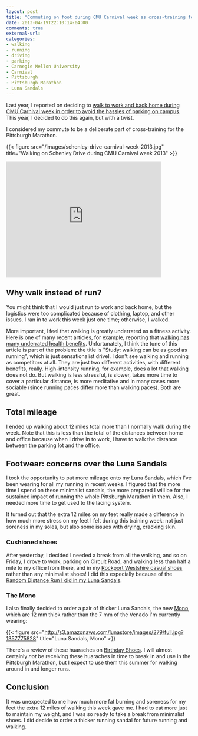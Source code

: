 ```yaml
---
layout: post
title: "Commuting on foot during CMU Carnival week as cross-training for the Pittsburgh Marathon"
date: 2013-04-19T22:10:14-04:00
comments: true
external-url: 
categories:
- walking
- running
- driving
- parking
- Carnegie Mellon University
- Carnival
- Pittsburgh
- Pittsburgh Marathon
- Luna Sandals
---
```

Last year, I reported on deciding to [walk to work and back home during CMU Carnival week in order to avoid the hassles of parking on campus](/blog/2012/04/16/one-week-of-commuting-on-foot-because-of-cmu-carnival/). This year, I decided to do this again, but with a twist.

I considered my commute to be a deliberate part of cross-training for the Pittsburgh Marathon.

{{< figure src="/images/schenley-drive-carnival-week-2013.jpg" title="Walking on Schenley Drive during CMU Carnival week 2013" >}}

<iframe width="420" height="315" src="http://www.youtube.com/embed/2YjLH7SIHaQ" frameborder="0" allowfullscreen></iframe>

<!--more-->

## Why walk instead of run?

You might think that I would just run to work and back home, but the logistics were too complicated because of clothing, laptop, and other issues. I ran in to work this week just one time; otherwise, I walked.

More important, I feel that walking is greatly underrated as a fitness activity. Here is one of many recent articles, for example, reporting that [walking has many underrated health benefits](http://www.theatlantic.com/health/archive/2013/04/study-walking-can-be-as-good-as-running/274738/). Unfortunately, I think the tone of this article is part of the problem: the title is "Study: walking can be as good as running", which is just sensationalist drivel. I don't see walking and running as competitors at all. They are just two different activities, with different benefits, really. High-intensity running, for example, does a lot that walking does not do. But walking is less stressful, is slower, takes more time to cover a particular distance, is more meditative and in many cases more sociable (since running paces differ more than walking paces). Both are great.

## Total mileage

I ended up walking about 12 miles total more than I normally walk during the week. Note that this is less than the total of the distances between home and office because when I drive in to work, I have to walk the distance between the parking lot and the office.

## Footwear: concerns over the Luna Sandals

I took the opportunity to put more mileage onto my Luna Sandals, which I've been wearing for all my running in recent weeks. I figured that the more time I spend on these minimalist sandals, the more prepared I will be for the sustained impact of running the whole Pittsburgh Marathon in them. Also, I needed more time to get used to the lacing system.

It turned out that the extra 12 miles on my feet really made a difference in how much more stress on my feet I felt during this training week: not just soreness in my soles, but also some issues with drying, cracking skin.

### Cushioned shoes

After yesterday, I decided I needed a break from all the walking, and so on Friday, I drove to work, parking on Circuit Road, and walking less than half a mile to my office from there, and in my [Rockport Westshire casual shoes](http://www.amazon.com/Rockport-Mens-Westshire-Oxford-Black/dp/B000VRUX54) rather than any minimalist shoes! I did this especially because of the [Random Distance Run I did in my Luna Sandals](/blog/2013/04/19/going-out-too-fast-yet-again-in-my-third-random-distance-run/).

### The Mono

I also finally decided to order a pair of thicker Luna Sandals, the new [Mono](http://www.lunasandals.com/products/37-mono), which are 12 mm thick rather than the 7 mm of the Venado I'm currently wearing:

{{< figure src="http://s3.amazonaws.com/lunastore/images/279/full.jpg?1357775828" title="Luna Sandals, Mono" >}}

There's a review of these huaraches on [Birthday Shoes](http://birthdayshoes.com/luna-mono-huaraches-barefoot-sandals-review). I will almost certainly *not* be receiving these huaraches in time to break in and use in the Pittsburgh Marathon, but I expect to use them this summer for walking around in and longer runs.

## Conclusion

It was unexpected to me how much more fat burning and soreness for my feet the extra 12 miles of walking this week gave me. I had to eat more just to maintain my weight, and I was so ready to take a break from minimalist shoes. I did decide to order a thicker running sandal for future running and walking.
